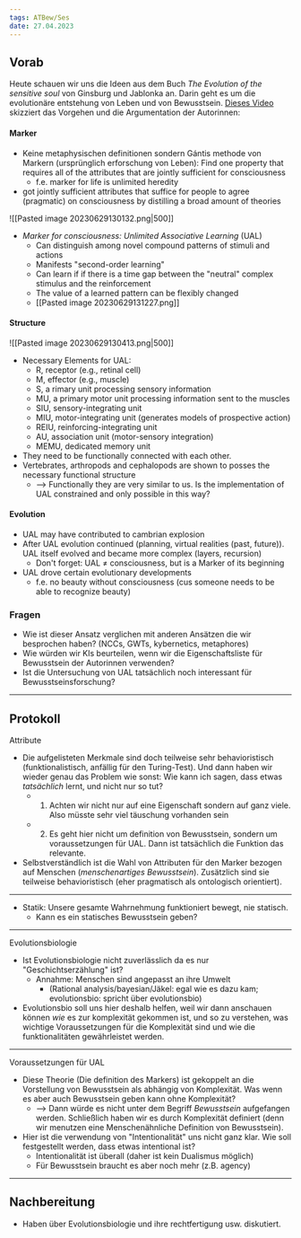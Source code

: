 ```yaml
---
tags: ATBew/Ses
date: 27.04.2023
---
```


## Vorab
Heute schauen wir uns die Ideen aus dem Buch *The Evolution of the sensitive soul* von Ginsburg und Jablonka an. Darin geht es um die evolutionäre entstehung von Leben und von Bewusstsein.
[Dieses Video](https://m.youtube.com/watch?v=xSRAp3zy7yE&pp=ygURZ2luc2J1cmcgamFibG9ua2E%3D) skizziert das Vorgehen und die Argumentation der Autorinnen:
#### Marker
- Keine metaphysischen definitionen sondern Gántis methode von Markern (ursprünglich erforschung von Leben): Find one property that requires all of the attributes that are jointly sufficient for consciousness
	- f.e. marker for life is unlimited heredity
- got jointly sufficient attributes that suffice for people to agree (pragmatic) on consciousness by distilling a broad amount of theories

![[Pasted image 20230629130132.png|500]]
- *Marker for consciousness: Unlimited Associative Learning* (UAL)
	- Can distinguish among novel compound patterns of stimuli and actions
	- Manifests "second-order learning"
	- Can learn if if there is a time gap between the "neutral" complex stimulus and the reinforcement
	- The value of a learned pattern can be flexibly changed
	- [[Pasted image 20230629131227.png]]

#### Structure
![[Pasted image 20230629130413.png|500]]
- Necessary Elements for UAL: 
	- R, receptor (e.g., ret­i­nal cell)
	- M, effector (e.g., muscle)
	- S, a rimary unit pro­cessing sensory information
	- MU, a primary motor unit pro­cessing information sent to the muscles
	- SIU, sensory-­integrating unit
	- MIU, motor-­integrating unit (generates models of prospective action)
	- REIU, reinforcing-­integrating unit
	- AU, association unit (motor-­sensory integration)
	- MEMU, dedicated memory unit
- They need to be functionally connected with each other.
- Vertebrates, arthropods and cephalopods are shown to posses the necessary functional structure
	- --> Functionally they are very similar to us. Is the implementation of UAL constrained and only possible in this way?

#### Evolution
- UAL may have contributed to cambrian explosion
- After UAL evolution continued (planning, virtual realities (past, future)). UAL itself evolved and became more complex (layers, recursion)
	- Don't forget: UAL $\neq$ consciousness, but is a Marker of its beginning
- UAL drove certain evolutionary developments
	- f.e. no beauty without consciousness (cus someone needs to be able to recognize beauty)

### Fragen
- Wie ist dieser Ansatz verglichen mit anderen Ansätzen die wir besprochen haben? (NCCs, GWTs, kybernetics, metaphores)
- Wie würden wir KIs beurteilen, wenn wir die Eigenschaftsliste für Bewusstsein der Autorinnen verwenden? 
- Ist die Untersuchung von UAL tatsächlich noch interessant für Bewusstseinsforschung?

---
## Protokoll
Attribute
- Die aufgelisteten Merkmale sind doch teilweise sehr behavioristisch (funktionalistisch, anfällig für den Turing-Test). Und dann haben wir wieder genau das Problem wie sonst: Wie kann ich sagen, dass etwas *tatsächlich* lernt, und nicht nur so tut?
	- 1. Achten wir nicht nur auf eine Eigenschaft sondern auf ganz viele. Also müsste sehr viel täuschung vorhanden sein
	- 2. Es geht hier nicht um definition von Bewusstsein, sondern um voraussetzungen für UAL. Dann ist tatsächlich die Funktion das relevante. 
- Selbstverständlich ist die Wahl von Attributen für den Marker bezogen auf Menschen (*menschenartiges Bewusstsein*). Zusätzlich sind sie teilweise behavioristisch (eher pragmatisch als ontologisch orientiert).

---
- Statik: Unsere gesamte Wahrnehmung funktioniert bewegt, nie statisch.
	- Kann es ein statisches Bewusstsein geben?

---
Evolutionsbiologie
- Ist Evolutionsbiologie nicht zuverlässlich da es nur "Geschichtserzählung" ist?
	- Annahme: Menschen sind angepasst an ihre Umwelt
		- (Rational analysis/bayesian/Jäkel: egal wie es dazu kam; evolutionsbio: spricht über evolutionsbio)
- Evolutionsbio soll uns hier deshalb helfen, weil wir dann anschauen können *wie* es zur komplexität gekommen ist, und so zu verstehen, was wichtige Voraussetzungen für die Komplexität sind und wie die funktionalitäten gewährleistet werden.

---
Voraussetzungen für UAL
- Diese Theorie (Die definition des Markers) ist gekoppelt an die Vorstellung von Bewusstsein als abhängig von Komplexität. Was wenn es aber auch Bewusstsein geben kann ohne Komplexität?
	- --> Dann würde es nicht unter dem Begriff *Bewusstsein* aufgefangen werden. Schließlich haben wir es durch Komplexität definiert (denn wir menutzen eine Menschenähnliche Definition von Bewusstsein).
- Hier ist die verwendung von "Intentionalität" uns nicht ganz klar. Wie soll festgestellt werden, dass etwas intentional ist?
	- Intentionalität ist überall (daher ist kein Dualismus möglich)
	- Für Bewusstsein braucht es aber noch mehr (z.B. agency)

---
## Nachbereitung
- Haben über Evolutionsbiologie und ihre rechtfertigung usw. diskutiert.